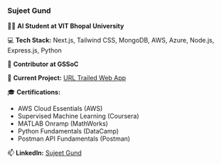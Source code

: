### Sujeet Gund

👨‍🎓 **AI Student at VIT Bhopal University**

💻 **Tech Stack:** Next.js, Tailwind CSS, MongoDB, AWS, Azure, Node.js, Express.js, Python

🌟 **Contributor at GSSoC**

🔗 **Current Project:** [URL Trailed Web App](https://github.com/sujeetgund/url-trailed)

🎓 **Certifications:**
- AWS Cloud Essentials (AWS)
- Supervised Machine Learning (Coursera)
- MATLAB Onramp (MathWorks)
- Python Fundamentals (DataCamp)
- Postman API Fundamentals (Postman)

📫 **LinkedIn:** [Sujeet Gund](https://linkedin.com/in/sujeetgund)
